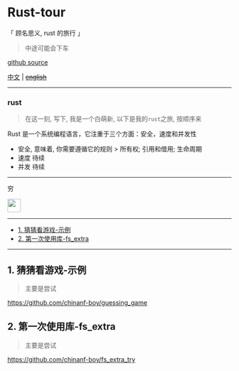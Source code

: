 # Rust-tour 

「 顾名思义, rust 的旅行 」

> 中途可能会下车

[github source]()

[中文](./readme.md) | ~~[english](./readme.en.md)~~

---

### rust

> 在这一刻, 写下, 我是一个白萌新, 以下是我的`rust`之旅, 按顺序来

Rust 是一个系统编程语言，它注重于三个方面：安全，速度和并发性

- 安全, 意味着, 你需要遵循它的规则 > 所有权; 引用和借用; 生命周期
- 速度 待续
- 并发 待续

---

穷

<a href="https://patreon.com/yobrave">
<img src="https://c5.patreon.com/external/logo/become_a_patron_button@2x.png" height="30">
</a>


---

<!-- START doctoc generated TOC please keep comment here to allow auto update -->
<!-- DON'T EDIT THIS SECTION, INSTEAD RE-RUN doctoc TO UPDATE -->


- [1. 猜猜看游戏-示例](#1-%E7%8C%9C%E7%8C%9C%E7%9C%8B%E6%B8%B8%E6%88%8F-%E7%A4%BA%E4%BE%8B)
- [2. 第一次使用库-fs_extra](#2-%E7%AC%AC%E4%B8%80%E6%AC%A1%E4%BD%BF%E7%94%A8%E5%BA%93-fs_extra)

<!-- END doctoc generated TOC please keep comment here to allow auto update -->

---

## 1. 猜猜看游戏-示例

> 主要是尝试

https://github.com/chinanf-boy/guessing_game

## 2. 第一次使用库-fs_extra

> 主要是尝试

https://github.com/chinanf-boy/fs_extra_try

